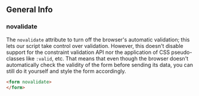 ## General Info

### novalidate

The `novalidate` attribute to turn off the browser's automatic validation; this lets our script take control over validation. However, this doesn't disable support for the constraint validation API nor the application of CSS pseudo-classes like `:valid`, etc. That means that even though the browser doesn't automatically check the validity of the form before sending its data, you can still do it yourself and style the form accordingly.

```html
<form novalidate>
</form>
```
